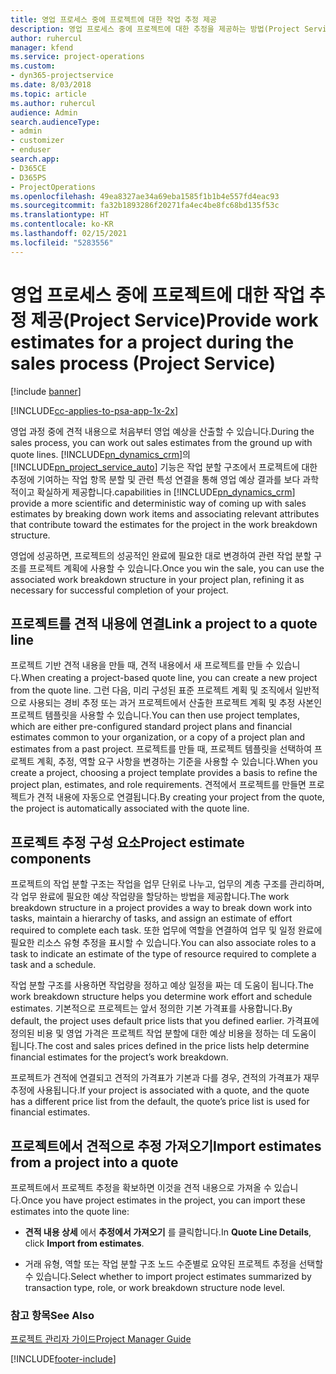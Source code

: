 ```yaml
---
title: 영업 프로세스 중에 프로젝트에 대한 작업 추정 제공
description: 영업 프로세스 중에 프로젝트에 대한 추정을 제공하는 방법(Project Service)
author: ruhercul
manager: kfend
ms.service: project-operations
ms.custom:
- dyn365-projectservice
ms.date: 8/03/2018
ms.topic: article
ms.author: ruhercul
audience: Admin
search.audienceType:
- admin
- customizer
- enduser
search.app:
- D365CE
- D365PS
- ProjectOperations
ms.openlocfilehash: 49ea8327ae34a69eba1585f1b1b4e557fd4eac93
ms.sourcegitcommit: fa32b1893286f20271fa4ec4be8fc68bd135f53c
ms.translationtype: HT
ms.contentlocale: ko-KR
ms.lasthandoff: 02/15/2021
ms.locfileid: "5283556"
---
```

# <a name="provide-work-estimates-for-a-project-during-the-sales-process-project-service"></a><span data-ttu-id="c9a7c-103">영업 프로세스 중에 프로젝트에 대한 작업 추정 제공(Project Service)</span><span class="sxs-lookup"><span data-stu-id="c9a7c-103">Provide work estimates for a project during the sales process (Project Service)</span></span>

[!include [banner](../includes/psa-now-project-operations.md)]

[!INCLUDE[cc-applies-to-psa-app-1x-2x](../includes/cc-applies-to-psa-app-1x-2x.md)]

<span data-ttu-id="c9a7c-104">영업 과정 중에 견적 내용으로 처음부터 영업 예상을 산출할 수 있습니다.</span><span class="sxs-lookup"><span data-stu-id="c9a7c-104">During the sales process, you can work out sales estimates from the ground up with quote lines.</span></span> [!INCLUDE[pn_dynamics_crm](../includes/pn-dynamics-crm.md)]<span data-ttu-id="c9a7c-105">의 [!INCLUDE[pn_project_service_auto](../includes/pn-project-service-auto.md)] 기능은 작업 분할 구조에서 프로젝트에 대한 추정에 기여하는 작업 항목 분할 및 관련 특성 연결을 통해 영업 예상 결과를 보다 과학적이고 확실하게 제공합니다.</span><span class="sxs-lookup"><span data-stu-id="c9a7c-105">capabilities in [!INCLUDE[pn_dynamics_crm](../includes/pn-dynamics-crm.md)] provide a more scientific and deterministic way of coming up with sales estimates by breaking down work items and associating relevant attributes that contribute toward the estimates for the project in the work breakdown structure.</span></span>  
  
 <span data-ttu-id="c9a7c-106">영업에 성공하면, 프로젝트의 성공적인 완료에 필요한 대로 변경하여 관련 작업 분할 구조를 프로젝트 계획에 사용할 수 있습니다.</span><span class="sxs-lookup"><span data-stu-id="c9a7c-106">Once you win the sale, you can use the associated work breakdown structure in your project plan, refining it as necessary for successful completion of your project.</span></span>  
  
## <a name="link-a-project-to-a-quote-line"></a><span data-ttu-id="c9a7c-107">프로젝트를 견적 내용에 연결</span><span class="sxs-lookup"><span data-stu-id="c9a7c-107">Link a project to a quote line</span></span>  
 <span data-ttu-id="c9a7c-108">프로젝트 기반 견적 내용을 만들 때, 견적 내용에서 새 프로젝트를 만들 수 있습니다.</span><span class="sxs-lookup"><span data-stu-id="c9a7c-108">When creating a project-based quote line, you can create a new project from the quote line.</span></span> <span data-ttu-id="c9a7c-109">그런 다음, 미리 구성된 표준 프로젝트 계획 및 조직에서 일반적으로 사용되는 경비 추정 또는 과거 프로젝트에서 산출한 프로젝트 계획 및 추정 사본인 프로젝트 템플릿을 사용할 수 있습니다.</span><span class="sxs-lookup"><span data-stu-id="c9a7c-109">You can then use project templates, which are either pre-configured standard project plans and financial estimates common to your organization, or a copy of a project plan and estimates from a past project.</span></span> <span data-ttu-id="c9a7c-110">프로젝트를 만들 때, 프로젝트 템플릿을 선택하여 프로젝트 계획, 추정, 역할 요구 사항을 변경하는 기준을 사용할 수 있습니다.</span><span class="sxs-lookup"><span data-stu-id="c9a7c-110">When you create a project, choosing a project template provides a basis to refine the project plan, estimates, and role requirements.</span></span> <span data-ttu-id="c9a7c-111">견적에서 프로젝트를 만들면 프로젝트가 견적 내용에 자동으로 연결됩니다.</span><span class="sxs-lookup"><span data-stu-id="c9a7c-111">By creating your project from the quote, the project is automatically associated with the quote line.</span></span>  
  
## <a name="project-estimate-components"></a><span data-ttu-id="c9a7c-112">프로젝트 추정 구성 요소</span><span class="sxs-lookup"><span data-stu-id="c9a7c-112">Project estimate components</span></span>  
 <span data-ttu-id="c9a7c-113">프로젝트의 작업 분할 구조는 작업을 업무 단위로 나누고, 업무의 계층 구조를 관리하며, 각 업무 완료에 필요한 예상 작업량을 할당하는 방법을 제공합니다.</span><span class="sxs-lookup"><span data-stu-id="c9a7c-113">The work breakdown structure in a project provides a way to break down work into tasks, maintain a hierarchy of tasks, and assign an estimate of effort required to complete each task.</span></span> <span data-ttu-id="c9a7c-114">또한 업무에 역할을 연결하여 업무 및 일정 완료에 필요한 리소스 유형 추정을 표시할 수 있습니다.</span><span class="sxs-lookup"><span data-stu-id="c9a7c-114">You can also associate roles to a task to indicate an estimate of the type of resource required to complete a task and a schedule.</span></span>  
  
 <span data-ttu-id="c9a7c-115">작업 분할 구조를 사용하면 작업량을 정하고 예상 일정을 짜는 데 도움이 됩니다.</span><span class="sxs-lookup"><span data-stu-id="c9a7c-115">The work breakdown structure helps you determine work effort and schedule estimates.</span></span> <span data-ttu-id="c9a7c-116">기본적으로 프로젝트는 앞서 정의한 기본 가격표를 사용합니다.</span><span class="sxs-lookup"><span data-stu-id="c9a7c-116">By default, the project uses default price lists that you defined earlier.</span></span> <span data-ttu-id="c9a7c-117">가격표에 정의된 비용 및 영업 가격은 프로젝트 작업 분할에 대한 예상 비용을 정하는 데 도움이 됩니다.</span><span class="sxs-lookup"><span data-stu-id="c9a7c-117">The cost and sales prices defined in the price lists help determine financial estimates for the project’s work breakdown.</span></span>  
  
 <span data-ttu-id="c9a7c-118">프로젝트가 견적에 연결되고 견적의 가격표가 기본과 다를 경우, 견적의 가격표가 재무 추정에 사용됩니다.</span><span class="sxs-lookup"><span data-stu-id="c9a7c-118">If your project is associated with a quote, and the quote has a different price list from the default, the quote’s price list is used for financial estimates.</span></span>  
  
## <a name="import-estimates-from-a-project-into-a-quote"></a><span data-ttu-id="c9a7c-119">프로젝트에서 견적으로 추정 가져오기</span><span class="sxs-lookup"><span data-stu-id="c9a7c-119">Import estimates from a project into a quote</span></span>  
 <span data-ttu-id="c9a7c-120">프로젝트에서 프로젝트 추정을 확보하면 이것을 견적 내용으로 가져올 수 있습니다.</span><span class="sxs-lookup"><span data-stu-id="c9a7c-120">Once you have project estimates in the project, you can import these estimates into the quote line:</span></span>  
  
-   <span data-ttu-id="c9a7c-121">**견적 내용 상세** 에서 **추정에서 가져오기** 를 클릭합니다.</span><span class="sxs-lookup"><span data-stu-id="c9a7c-121">In **Quote Line Details**, click **Import from estimates**.</span></span> 

-   <span data-ttu-id="c9a7c-122">거래 유형, 역할 또는 작업 분할 구조 노드 수준별로 요약된 프로젝트 추정을 선택할 수 있습니다.</span><span class="sxs-lookup"><span data-stu-id="c9a7c-122">Select whether to import project estimates summarized by transaction type, role, or work breakdown structure node level.</span></span>  
  
### <a name="see-also"></a><span data-ttu-id="c9a7c-123">참고 항목</span><span class="sxs-lookup"><span data-stu-id="c9a7c-123">See Also</span></span>  
 [<span data-ttu-id="c9a7c-124">프로젝트 관리자 가이드</span><span class="sxs-lookup"><span data-stu-id="c9a7c-124">Project Manager Guide</span></span>](../psa/project-manager-guide.md)


[!INCLUDE[footer-include](../includes/footer-banner.md)]